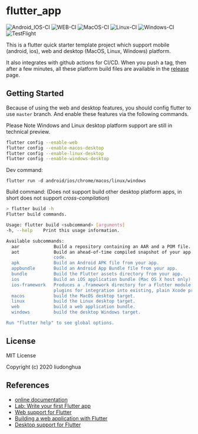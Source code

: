 # flutter_app

![Android_IOS-CI](https://github.com/liudonghua123/flutter_app/workflows/Android_IOS-CI/badge.svg)
![WEB-CI](https://github.com/liudonghua123/flutter_app/workflows/WEB-CI/badge.svg)
![MacOS-CI](https://github.com/liudonghua123/flutter_app/workflows/MacOS-CI/badge.svg)
![Linux-CI](https://github.com/liudonghua123/flutter_app/workflows/Linux-CI/badge.svg)
![Windows-CI](https://github.com/liudonghua123/flutter_app/workflows/Windows-CI/badge.svg)
![TestFlight](https://github.com/liudonghua123/flutter_app/workflows/TestFlight/badge.svg)

This is a flutter quick starter template project which support mobile (android, ios), web and desktop (MacOS, Linux, Windows) platform.

It also integrates with github actions for CI/CD. When you push a tag, then after a few minutes, all these platform build files are available in the [release](https://github.com/liudonghua123/flutter_app/releases) page.

## Getting Started

Because of using the web and desktop features, you should config flutter to use `master` branch. And enable these features via the following commands.

Please Note Windows and Linux desktop platform support are still in technical preview.

```bash
flutter config --enable-web
flutter config --enable-macos-desktop
flutter config --enable-linux-desktop
flutter config --enable-windows-desktop
```

Dev command:

`flutter run -d android/ios/chrome/macos/linux/windows`

Build command: (Does not support build other desktop platform apps, in short does not support *cross-compilation*)

```bash
> flutter build -h
Flutter build commands.

Usage: flutter build <subcommand> [arguments]
-h, --help    Print this usage information.

Available subcommands:
  aar             Build a repository containing an AAR and a POM file.
  aot             Build an ahead-of-time compiled snapshot of your app's Dart
                  code.
  apk             Build an Android APK file from your app.
  appbundle       Build an Android App Bundle file from your app.
  bundle          Build the Flutter assets directory from your app.
  ios             Build an iOS application bundle (Mac OS X host only).
  ios-framework   Produces a .framework directory for a Flutter module and its
                  plugins for integration into existing, plain Xcode projects.
  macos           build the MacOS desktop target.
  linux           build the Linux desktop target.
  web             build a web application bundle.
  windows         build the desktop Windows target.

Run "flutter help" to see global options.
```

## License

MIT License

Copyright (c) 2020 liudonghua

## References

- [online documentation](https://flutter.dev/docs)
- [Lab: Write your first Flutter app](https://flutter.dev/docs/get-started/codelab)
- [Web support for Flutter](https://flutter.dev/web)
- [Building a web application with Flutter](https://flutter.dev/docs/get-started/web)
- [Desktop support for Flutter](https://flutter.dev/desktop)
